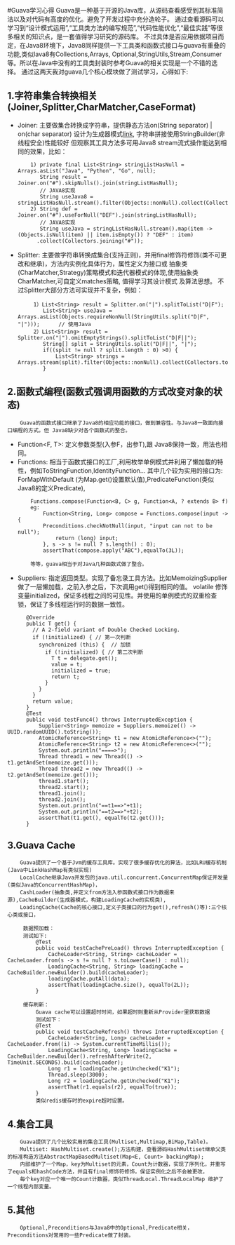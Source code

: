 #Guava学习心得
		Guava是一种基于开源的Java库，从源码查看感受到其标准简洁以及对代码有高度的优化。避免了开发过程中充分造轮子。
	通过查看源码可以学习到“设计模式运用”,“工具类方法的编写规范”,“代码性能优化”,“最佳实践”等很多相关的知识点，是一套值得学习研究的源码库。
	不过具体是否应用依据项目而定，在Java8环境下，Java8同样提供一下工具类和函数式接口与guava有重叠的功能,类似Iava8有Collections,Arrays,
	Optional,StringUtils,Stream,Consumer等。所以在Java中没有的工具类封装时参考Guava的相关实现是一个不错的选择。
	通过这两天我对guava几个核心模块做了测试学习，心得如下:

##	1.字符串集合转换相关(Joiner,Splitter,CharMatcher,CaseFormat)
  - Joiner: 主要做集合转换成字符串，提供静态方法on(String separator) | on(char separator) 
		  设计为生成器模式[link](https://projectlombok.org/api/lombok/experimental/Builder.html),
		  字符串拼接使用StringBuilder(非线程安全)性能较好
		  但观察其工具方法多可用Java8 stream流式操作能达到相同的效果，比如：
	```text
        1) private final List<String> stringListHasNull = Arrays.asList("Java", "Python", "Go", null);
           String result = Joiner.on("#").skipNulls().join(stringListHasNull);
           // JAVA8实现
           String useJava8 = stringListHasNull.stream().filter(Objects::nonNull).collect(Collectors.joining("#")); 
        2) String def = Joiner.on("#").useForNull("DEF").join(stringListHasNull);
           // JAVA8实现
           String useJava = stringListHasNull.stream().map(item -> (Objects.isNull(item) || item.isEmpty()) ? "DEF" : item)
          .collect(Collectors.joining("#"));
    ```
  - Splitter: 主要做字符串转换成集合(支持正则)，并用final修饰符修饰(类不可更改和继承)，方法内实例化具体行为，属性定义为接口或
              抽象类(CharMatcher,Strategy)策略模式和迭代器模式的体现,使用抽象类CharMatcher,可自定义matches策略, 值得学习其设计模式
              及算法思想。
              不过Splitter大部分方法可实现并不复杂，例如：
    ```text
         1）List<String> result = Splitter.on("|").splitToList("D|F");
            List<String> useJava = Arrays.asList(Objects.requireNonNull(StringUtils.split("D|F", "|")));      // 使用Java
         2）List<String> result = Splitter.on("|").omitEmptyStrings().splitToList("D|F||");
            String[] split = StringUtils.split("D|F||", "|");
            if((split != null ? split.length : 0) >0) {
                List<String> strings = Arrays.stream(split).filter(Objects::nonNull).collect(Collectors.toList());
            }
    ```
##	2.函数式编程(函数式强调用函数的方式改变对象的状态)
		Guava的函数式接口继承了Java8的相应功能的接口，做到兼容性。与Java8一致面向接口编程的方式。但 Java8缺少对各个函数式的整合。
  - Function<F, T>: 定义参数类型(入参F，出参T),跟 Java8保持一致，用法也相同。
  - Functions: 相当于函数式接口的工厂,利用枚举单例模式并利用了懒加载的特性，例如ToStringFunction,IdentityFunction...
			其中几个较为实用的接口为: ForMapWithDefault (为Map.get()设置默认值),PredicateFunction(类似Java8的定义Predicate),
	```text		
        Functions.compose(Function<B, C> g, Function<A, ? extends B> f)
        eg: 
            Function<String, Long> compose = Functions.compose(input -> {
            Preconditions.checkNotNull(input, "input can not to be null");
                return (long) input;
            }, s -> s != null ? s.length() : 0);
            assertThat(compose.apply("ABC"),equalTo(3L));
	     		
	    等等，guava相当于对Java几种函数式做了整合。
	``` 
  -	Suppliers: 指定返回类型。实现了备忘录工具方法。比如MemoizingSupplier做了一层懒加载，之前入参之后，下次调用get()得到相同的值。
	    	volatile 修饰 变量initialized，保证多线程之间的可见性。并使用的单例模式的双重检查锁，保证了多线程运行时的数据一致性。
  ```text
        @Override
        public T get() {
          // A 2-field variant of Double Checked Locking.
          if (!initialized) { // 第一次判断
            synchronized (this) {  // 加锁
              if (!initialized) { // 第二次判断
                T t = delegate.get();
                value = t;
                initialized = true;
                return t;
              }
            }
          }
          return value;
        }
        @Test
        public void testFunc4() throws InterruptedException {
            Supplier<String> memoize = Suppliers.memoize(() -> UUID.randomUUID().toString());
            AtomicReference<String> t1 = new AtomicReference<>("");
            AtomicReference<String> t2 = new AtomicReference<>("");
            System.out.println("====>");
            Thread thread1 = new Thread(() -> t1.getAndSet(memoize.get()));
            Thread thread2 = new Thread(() -> t2.getAndSet(memoize.get()));
            thread1.start();
            thread2.start();
            thread1.join();
            thread2.join();
            System.out.println("==t1==>"+t1);
            System.out.println("==t2==>"+t2);
            assertThat(t1.get(), equalTo(t2.get()));
        }
  ```
       
       
##  3.Guava Cache
        Guava提供了一个基于Jvm的缓存工具库。实现了很多缓存优化的算法，比如LRU缓存机制(Java中LinkHashMap有类似实现)
        LocalCache继承Java并发包的java.util.concurrent.ConcurrentMap保证并发量(类似Java的ConcurrentHashMap)，
        CashLoader(抽象类,并定义from方法入参函数式接口作为数据来源),CacheBuilder(生成器模式，构建LoadingCache的实现类),
        LoadingCache(Cache的核心接口,定义子类接口的行为get(),refresh()等):三个核心类或接口，
       
   ```text
        数据预加载：
        测试如下:
            @Test
            public void testCachePreLoad() throws InterruptedException {
                CacheLoader<String, String> cacheLoader = CacheLoader.from(s -> s != null ? s.toLowerCase() : null);
                LoadingCache<String, String> loadingCache = CacheBuilder.newBuilder().build(cacheLoader);
                loadingCache.putAll(data);
                assertThat(loadingCache.size(), equalTo(2L));
            }
      
        缓存刷新：
            Guava cache可以设置超时时间，如果超时则重新从Provider里获取数据
            测试如下： 
            @Test
            public void testCacheRefresh() throws InterruptedException {
                CacheLoader<String, Long> cacheLoader = CacheLoader.from((i) -> System.currentTimeMillis());
                LoadingCache<String, Long> loadingCache = CacheBuilder.newBuilder().refreshAfterWrite(2, TimeUnit.SECONDS).build(cacheLoader);
                Long r1 = loadingCache.getUnchecked("K1");
                Thread.sleep(3000);
                Long r2 = loadingCache.getUnchecked("K1");
                assertThat(r1.equals(r2), equalTo(true));
            }
            类似redis缓存时的expire超时设置。
   ```
##  4.集合工具
        Guava提供了几个比较实用的集合工具(Multiset,Multimap,BiMap,Table)。
        Multiset: HashMultiset.create();方法构建，查看源码HashMultiset继承父类的标准构造方法AbstractMapBasedMultiset(Map<E, Count> backingMap);
        内部维护了一个Map，key为Multiset的元素，Count为计数器，实现了序列化，并重写了equals和hashCode方法，并且有final修饰符修饰，保证实例化之后不会被更改，
        每个key对应一个唯一的Count计数器，类似ThreadLocal.ThreadLocalMap 维护了一个线程内部变量。
##  5.其他
        Optional,Preconditions与Java8中的Optional,Predicate相关，Preconditions对常用的一些Predicate做了封装。


